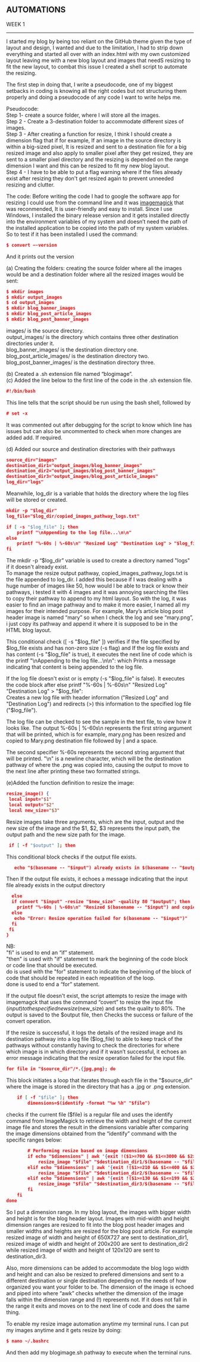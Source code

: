 
## AUTOMATIONS

WEEK 1

---

I started my blog by being too reliant on the GitHub theme given the type of layout and design, I wanted and due to the limitation, I had to strip down everything and started all over with an index.html with my own customized layout leaving me with a new blog layout and images that needS resizing to fit the new layout, to combat this issue I created a shell script to automate the resizing.

The first step in doing that, I write a pseudocode, one of my biggest setbacks in coding is knowing all the right codes but not structuring them properly and doing a pseudocode of any code I want to write helps me.

Pseudocode:<br>
Step 1- create a source folder, where I will store all the images.<br> 
Step 2 - Create a 3-destination folder to accommodate different sizes of images.<br> 
Step 3 - After creating a function for resize, I think I should create a dimension flag that if for example, If an image in the source directory is within a big-sized pixel, It is resized and sent to a destination file for a big resized image and also apply to smaller pixel after they get resized, they are sent to a smaller pixel directory and the resizing is depended on the range dimension I want and this can be resized to fit my new blog layout.<br>
Step 4 - I have to be able to put a flag warning where if the files already exist after resizing they don't get resized again to prevent unneeded resizing and clutter.

The code:
Before writing the code I had to google the software app for resizing I could use from the command line and it was [imagemagick](https://imagemagick.org/script/download.php) that was reconmended, It is user-friendly and easy to install. Since I use Windows, I installed the binary release version and it gets installed directly into the environment variables of my system and doesn’t need the path of the installed application to be copied into the path of my system variables. So to test if it has been installed I used the command:

```json
$ convert –-version 
```
And it prints out the version

(a) Creating the folders: creating the source folder where all the images would be and a destination folder where all the resized images would be sent: 

```json
$ mkdir images
$ mkdir output_images
$ cd output_images
$ mkdir blog_banner_images
$ mkdir blog_post_article_images
$ mkdir blog_post_banner_images
```

images/ is the source directory.<br>
output_images/ is the  directory which contains three other destination directories under it.<br>
blog_banner_images/ is the destination directory one.<br>
blog_post_article_images/ is the destination directory two.<br>
blog_post_banner_images/ is the destination directory three.<br>

(b) Created a .sh extension file named “blogimage”.<br>
(c) Added the line below to the first line of the code in the .sh extension file.<br>

```json
#!/bin/bash
```

This line tells that the script should be run using the bash shell, followed by
 
```json
# set -x
```

It was commented out after debugging for the script to know which line has issues but can also be uncommented to check when more changes are added add. If required.<br>

(d) Added our source and destination directories with their pathways

```json
source_dir="images"
destination_dir1="output_images/blog_banner_images"
destination_dir2="output_images/blog_post_banner_images"
destination_dir3="output_images/blog_post_article_images"
log_dir="logs"
```

Meanwhile, log_dir is a variable that holds the directory where the log files will be stored or created.<br>

```json
mkdir -p "$log_dir"
log_file="$log_dir/copied_images_pathway_logs.txt"

if [ -s "$log_file" ]; then
    printf "\nAppending to the log file...\n\n"
else
    printf "%-60s | %-60s\n" "Resized Log" "Destination Log" > "$log_file"
fi
```

The mkdir -p “$log_dir” variable is used to create a directory named "logs" if it doesn't already exist.<br> 
To manage the resize output pathway, copied_images_pathway_logs.txt is the file appended to log_dir. I added this because if I was dealing with a huge number of images like 50, how would I be able to track or know their pathways, i tested it with 4 images and it was annoying searching the files to copy their pathway to append to my html layout. So with the log, it was easier to find an image pathway and to make it more easier, I named all my images for their intended purpose. For example, Mary’s article blog post header image is named “mary” so when I check the log and see “mary.png”, i just copy its pathway and append it where it is supposed to be in the HTML blog layout. 

This conditional check ([ -s "$log_file" ]) verifies if the file specified by $log_file exists and has non-zero size (-s flag) and If the log file exists and has content (-s "$log_file" is true), it executes the next line of code which is the printf "\nAppending to the log file...\n\n": which Prints a message indicating that content is being appended to the log file.<br>

If the log file doesn't exist or is empty (-s "$log_file" is false). It executes the code block after else printf "%-60s | %-60s\n" "Resized Log" "Destination Log" > "$log_file":<br>
Creates a new log file with header information ("Resized Log" and "Destination Log") and redirects (>) this information to the specified log file ("$log_file"). 

The log file can be checked to see the sample in the text file, to view how it looks like. The output %-60s | %-60s\n  represents the first string argument that will be printed, which is for example, mary.png has been resized and copied to Mary.png destination file followed by | and a space. 

The second specifier %-60s represents the second string argument that will be printed.
"\n" is a newline character, which will be the destination pathway of where the .png was copied into, causing the output to move to the next line after printing these two formatted strings. 

(e)Added the function definition to resize the image:<br>

```json
resize_image() {
 local input="$1"
 local output="$2"
 local new_size="$3"
```

Resize images take three arguments, which are the input, output and the new size of the image and the $1, $2, $3 represents the input path, the output path and the new size path for the image.<br>

```json
 if [ -f "$output" ]; then
```

This conditional block checks if the output file exists.<br>

```json
   echo "$(basename -- "$input") already exists in $(basename -- "$output")"
```

Then If the output file exists, it echoes a message indicating that the input file already exists in the output directory

```json
  else 
  if convert "$input" -resize "$new_size" -quality 80 "$output"; then
    printf "%-60s | %-60s\n" "Resized $(basename -- "$input") and copied to $(basename --    "$output")" "Destination: $output" >> "$log_file"
  else
   echo "Error: Resize operation failed for $(basename -- "$input")"
  fi
 fi
}
```

NB:<br>
"fi" is used to end an “if” statement.<br>
"then" is used with "if" statement to mark the beginning of the code block or code line that should be executed.<br>
do is used with the "for" statement to indicate the beginning of the block of code that should be repeated in each repeatition of the loop.<br>
done is used to end a “for” statement.<br>

If the output file doesn't exist, the script attempts to resize the image with imagemagck that uses the command “covert” to resize the input file ($input) to the specified new size ($new_size) and sets the quality to 80%. The output is saved to the $output file, then Checks the success or failure of the convert operation.<br> 

If the resize is successful, it logs the details of the resized image and its destination pathway into a log file ($log_file) to able to keep track of the pathways without constantly having to check the directories for where which image is in which directory and if it wasn’t successful, it echoes an error message indicating that the resize operation failed for the input file.<br>

```json
for file in "$source_dir"/*.{jpg,png}; do
```

This block initiates a loop that iterates through each file in the "$source_dir" where the image is stored in the directory that has a .jpg or .png extension.<br>

```json
    if [ -f "$file" ]; then
        dimensions=$(identify -format "%w %h" "$file")
```

checks if the current file ($file) is a regular file and uses the identify command from ImageMagick to retrieve the width and height of the current image file and stores the result in the dimensions variable after comparing the image dimensions obtained from the “identify” command with the specific ranges below:<br> 

```json
        # Performing resize based on image dimensions
        if echo "$dimensions" | awk '{exit !($1>=700 && $1<=3000 && $2>=700 && $2<=3000)}'; then
            resize_image "$file" "$destination_dir1/$(basename -- "$file")" "650x727"
        elif echo "$dimensions" | awk '{exit !($1>=210 && $1<=400 && $2>=210 && $2<=410)}'; then
            resize_image "$file" "$destination_dir2/$(basename -- "$file")" "200x200"
        elif echo "$dimensions" | awk '{exit !($1>=130 && $1<=199 && $2>=130 && $2<=199)}'; then
            resize_image "$file" "$destination_dir3/$(basename -- "$file")" "120x120"
    	fi
	fi
done
```

So I put a dimension range. In my blog layout, the images with bigger width and height is for the blog header layout. Images with mid-width and height dimension ranges are resized to fit into the blog post header images and smaller widths and heights are resized for the blog post article. For example resized image of width and height of 650X727 are sent to destination_dir1, resized image of width and height of 200x200 are sent to destination_dir2 while resized image of width and height of 120x120 are sent to destination_dir3.<br>

Also, more dimensions can be added to accommodate the blog logo width and height and can also be resized to prefered dimensions and sent to a different destination or single destination depending on the needs of how organized you want your folder to be. The dimension of the image is echoed and piped into where  “awk” checks whether the dimension of the image falls within the dimension range and (!) represents not. If it does not fall in the range it exits and moves on to the next line of code and does the same thing.

To enable my resize image automation anytime my terminal runs. I can put my images anytime and it gets resize by doing:

```json
$ nano ~/.bashrc
```
And then add my blogimage.sh pathway to execute when the terminal runs.